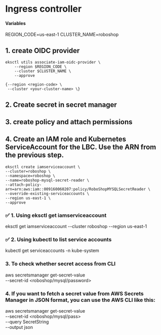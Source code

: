 # Ingress controller

#### Variables 
REGION_CODE=us-east-1
CLUSTER_NAME=roboshop

## 1. create OIDC provider

	eksctl utils associate-iam-oidc-provider \
        --region $REGION_CODE \
        --cluster $CLUSTER_NAME \
        --approve

    {--region <region-code> \ 
     --cluster <your-cluster-name> \}
    
## 2. Create secret in secret manager

## 3. create policy and attach permissions

## 4. Create an IAM role and Kubernetes ServiceAccount for the LBC. Use the ARN from the previous step.

	eksctl create iamserviceaccount \
	--cluster=roboshop \
	--namespace=roboshop \
	--name=roboshop-mysql-secret-reader \
	--attach-policy-arn=arn:aws:iam::009160060207:policy/RoboShopMYSQLSecretReader \
	--override-existing-serviceaccounts \
	--region us-east-1 \
	--approve

### ✅ 1. Using eksctl get iamserviceaccount

eksctl get iamserviceaccount --cluster roboshop --region us-east-1

### ✅ 2. Using kubectl to list service accounts

kubectl get serviceaccounts -n kube-system

### 3. To check whether secret access from CLI

aws secretsmanager get-secret-value \
    --secret-id <roboshop/mysql/password>

### 4. If you want to fetch a secret value from AWS Secrets Manager in JSON format, you can use the AWS CLI like this:

aws secretsmanager get-secret-value \
    --secret-id <roboshop/mysql/pass> \
    --query SecretString \
    --output json